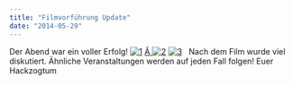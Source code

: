 ```yaml
---
title: "Filmvorführung Update"
date: "2014-05-29"
---
```


Der Abend war ein voller Erfolg! [![1](../images/1-300x200.jpg)](https://hackzogtum-coburg.de/wp-content/uploads/2014/05/1.jpg) [Â ![2](../images/2-300x200.jpg)](https://hackzogtum-coburg.de/wp-content/uploads/2014/05/1.jpg) [![3](../images/3-300x200.jpg)](https://hackzogtum-coburg.de/wp-content/uploads/2014/05/3.jpg)   Nach dem Film wurde viel diskutiert. Ähnliche Veranstaltungen werden auf jeden Fall folgen! Euer Hackzogtum
